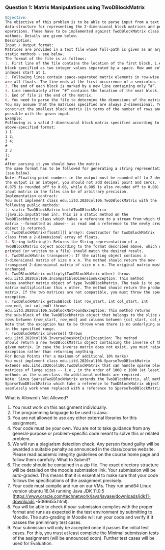 ### Question 1: Matrix Manipulations using TwoDBlockMatrix


```markdown
Objective:
The objective of this problem is to be able to parse input from a text file, develop a
data-structure for representing the 2-dimensional block matrices and perform basic matrix
operations. These have to be implemented against TwoDBlockMatrix class with specified public
methods. Details are given below.
Description:
Input / Output format:
Matrices are provided in a text file whose full-path is given as an argument to one of the
static methods - see below.
The format of the file is as follows:
1. First line of the file contains the location of the first block, i.e., the (row, col) of the
block specified as two integer values separated by a space. Row and column
indexes start at 1.
2. Following lines contain space-separated matrix elements in row-wise order that
are all floats. The line ends at the first occurrence of a semicolon.
3. The end of each block is marked by a new line containing only “#”.
4. Line immediately after “#” contains the location of the next block.
5. End of file is the end of the matrix.
6. You need to parse the file to determine the dimensions of the matrix.
You may assume that the matrices specified are always 2-dimensional. You must
construct the smallest block matrix (in terms of the number of rows and columns)
possible with the given input.
Example:
Following is a valid 2-dimensional block matrix specified according to the
above-specified format:
1 1
1 2;
2 4;
#
3 3
1;
#
After parsing it you should have the matrix
The same format has to be followed for generating a string representation of any matrix
(see below).
Note: Floating point numbers in the output must be rounded off to 2 decimal places. If
the output is an integer, you should not add decimal point and zeros. (Remember that
0.075 is rounded off to 0.08, while 0.085 is also rounded off to 0.08). However, the
input matrix in the files can be of arbitrary precision.
Implementation contract:
You must implement class edu.iitd.2020col106.TwoDBlockMatrix with the
following public methods:
1. static TwoDBlockMatrix buildTwoDBlockMatrix
(java.io.InputStream in): This is a static method on the
TwoDBlockMatrix class which takes a reference to a stream from which the
matrix --formatted as above-- is read and a reference to the newly created
object is returned.
2. TwoDBlockMatrix(float[][] array): Constructor for TwoDBlockMatrix
class from a 2-dimensional array of floats.
3. String toString(): Returns the String representation of a
TwoDBlockMatrix object according to the format described above, which when
printed (or written to a file) should match the desired result.
4. TwoDBlockMatrix transpose(): If the calling object contains a
2-dimensional matrix of size m x n. The method should return the new
transposed 2-dimensional matrix of size n x m. The original matrix must remain
unchanged.
5. TwoDBlockMatrix multiply(TwoDBlockMatrix other) throws
edu.iitd.2020col106.IncompatibleDimensionException: This method
takes another matrix object of type TwoDBlockMatrix. The task is to perform
matrix multiplication this x other. The method should return the product
matrix. If the two matrices are not compatible, you must throw the specified
exception.
6. TwoDBlockMatrix getSubBlock (int row_start, int col_start, int
row_end, int col_end) throws
edu.iitd.2020col106.SubBlockNotFoundException: This method returns
the sub-block of the TwoDBlockMatrix object that belongs to the slice with
rows between {row_start, row_end} and columns between {col_start, col_end}.
Note that the exception has to be thrown when there is no underlying sub-block
in the specified range.
7. TwoDBlockMatrix inverse() throws
edu.iitd.2020col106.InverseDoesNotExistException: The method
should return a new TwoDBlockMatrix object containing the inverse of the
given matrix. In case the inverse matrix does not exist, you must raise an
exception rather than returning anything.
For Bonus Points (for a maximum of additional 10% marks)
You must implement class edu.iitd.2020col106.SparseTwoDBlockMatrix
extends edu.iitd.2020col106.TwoDBlockMatrix that can handle sparse block
matrices of large sizes -- i.e., in the order of 1000 x 1000 (at least) with the same public
methods as the superclass. No additional methods are required.
Note: Since SparseTwoDBlockMatrix extends the TwoDBlockMatrix, all methods in
SparseTwoDBlockMatrix which take a reference to TwoDBlockMatrix object should
seamlessly work when replaced with a reference to SparseTwoDBlockMatrix.
```

What is Allowed / Not Allowed?
1. You must work on this assignment individually.
2. The programming language to be used is Java.
3. You are not allowed to use any other external libraries for this assignment.
4. Your code must be your own. You are not to take guidance from any
general-purpose or problem-specific code meant to solve this or related problem.
5. We will run a plagiarism detection check. Any person found guilty will be awarded
a suitable penalty as announced in the class/course website. Please read
academic integrity guidelines on the course home page and follow them
carefully.
What to Submit?
1. The code should be contained in a zip file. The exact directory structure will be
detailed on the moodle submission link. Your submission will be auto-graded.
This means that it is essential to make sure that your code follows the
specifications of the assignment precisely.
2. Your code must compile and run on our VMs. They run amd64 Linux version
ubuntu 16.04 running Java JDK 11.0.5
(https://www.oracle.com/technetwork/java/javase/downloads/jdk11-downloads
-5066655.html).
3. You will be able to check if your submission complies with the proper format and
runs as expected in the test environment by submitting to Moodle. The
auto-grading in Moodle will run your code and verify if it passes the preliminary
test cases.
4. Your submission will only be accepted once it passes the initial test cases. For
this, you must at least complete the Minimal submission tests of the assignment
(will be announced soon). Further test cases will be used for Evaluation.
